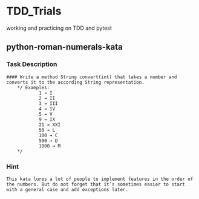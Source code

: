# TDD_Trials
working and practicing on TDD and pytest

## python-roman-numerals-kata

### Task Description
    #### Write a method String convert(int) that takes a number and converts it to the according String representation.
        */ Examples:
                1 ➔ I
                2 ➔ II
                3 ➔ III
                4 ➔ IV
                5 ➔ V
                9 ➔ IX
                21 ➔ XXI
                50 ➔ L
                100 ➔ C
                500 ➔ D
                1000 ➔ M 
        */

### Hint
    This kata lures a lot of people to implement features in the order of the numbers. But do not forget that it’s sometimes easier to start with a general case and add exceptions later.

